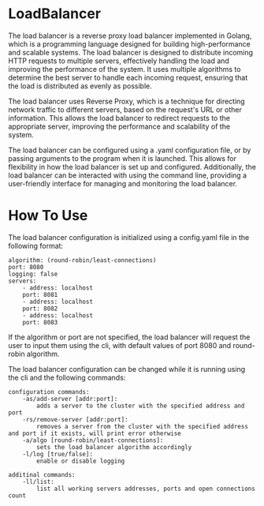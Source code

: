 # LoadBalancer

The load balancer is a reverse proxy load balancer implemented in Golang, which is a programming language designed for building high-performance and scalable systems. The load balancer is designed to distribute incoming HTTP requests to multiple servers, effectively handling the load and improving the performance of the system. It uses multiple algorithms to determine the best server to handle each incoming request, ensuring that the load is distributed as evenly as possible.

The load balancer uses Reverse Proxy, which is a technique for directing network traffic to different servers, based on the request's URL or other information. This allows the load balancer to redirect requests to the appropriate server, improving the performance and scalability of the system.


The load balancer can be configured using a .yaml configuration file, or by passing arguments to the program when it is launched. This allows for flexibility in how the load balancer is set up and configured. Additionally, the load balancer can be interacted with using the command line, providing a user-friendly interface for managing and monitoring the load balancer.

# How To Use

The load balancer configuration is initialized using a config.yaml file in the following format:

    algorithm: (round-robin/least-connections)
    port: 8080
    logging: false
    servers:
        - address: localhost
        port: 8081
        - address: localhost
        port: 8082
        - address: localhost
        port: 8083

If the algorithm or port are not specified, the load balancer will request the user to input them using the cli, with default values of port 8080 and round-robin algorithm.

The load balancer configuration can be changed while it is running using the cli and the following commands:

    configuration commands:
        -as/add-server [addr:port]:
            adds a server to the cluster with the specified address and port
        -rs/remove-server [addr:port]:
            removes a server from the cluster with the specified address and port if it exists, will print error otherwise
        -a/algo [round-robin/least-connections]:
            sets the load balancer algorithm accordingly
        -l/log [true/false]:
            enable or disable logging

    additinal commands:
        -ll/list:
            list all working servers addresses, ports and open connections count

